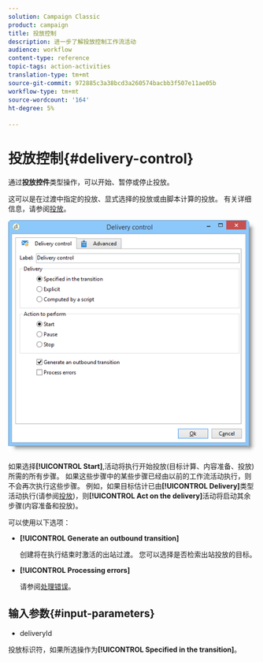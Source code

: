 ```yaml
---
solution: Campaign Classic
product: campaign
title: 投放控制
description: 进一步了解投放控制工作流活动
audience: workflow
content-type: reference
topic-tags: action-activities
translation-type: tm+mt
source-git-commit: 972885c3a38bcd3a260574bacbb3f507e11ae05b
workflow-type: tm+mt
source-wordcount: '164'
ht-degree: 5%

---
```



# 投放控制{#delivery-control}

通过&#x200B;**投放控件**&#x200B;类型操作，可以开始、暂停或停止投放。

这可以是在过渡中指定的投放、显式选择的投放或由脚本计算的投放。 有关详细信息，请参阅[投放](../../workflow/using/delivery.md)。

![](assets/edit_diffusion_act.png)

如果选择&#x200B;**[!UICONTROL Start]**,活动将执行开始投放(目标计算、内容准备、投放)所需的所有步骤。 如果这些步骤中的某些步骤已经由以前的工作流活动执行，则不会再次执行这些步骤。 例如，如果目标估计已由&#x200B;**[!UICONTROL Delivery]**&#x200B;类型活动执行(请参阅[投放](../../workflow/using/delivery.md))，则&#x200B;**[!UICONTROL Act on the delivery]**&#x200B;活动将启动其余步骤(内容准备和投放)。

可以使用以下选项：

* **[!UICONTROL Generate an outbound transition]**

   创建将在执行结束时激活的出站过渡。 您可以选择是否检索出站投放的目标。

* **[!UICONTROL Processing errors]**

   请参阅[处理错误](../../workflow/using/monitoring-workflow-execution.md#processing-errors)。

## 输入参数{#input-parameters}

* deliveryId

投放标识符，如果所选操作为&#x200B;**[!UICONTROL Specified in the transition]**。
